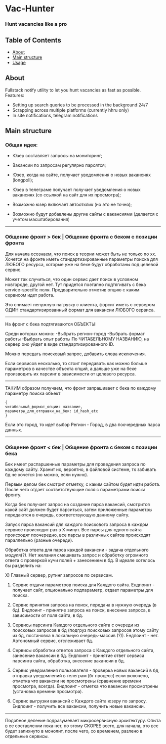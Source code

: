 # Vac-Hunter
### Hunt vacancies like a pro

## Table of Contents

- [About](#about)
- [Main structure](#structure)
- [Usage](#usage)

## About <a name = "about"></a>

Fullstack notify utility to let you hunt vacancies as fast as possible.
Features:
- Setting up search queries to be processed in the background 24/7
- Scrapping across multiple platforms (currently hhru only)
- In site notifications, telegram notifications

## Main structure <a name = "structure"></a>

### Общая идея:

- Юзер составляет запросы на мониторинг;
- Вакансии по запросам регулярно парсятся;
- Юзер, когда на сайте, получает уведомления о новых вакансиях (longpoll);
- Юзер в телеграме получает получает уведомления о новых вакансиях (со ссылкой на сайт для их просмотра);

- Возможно юзер включает автоотклик (но это не точно);
- Возможно будут добавлены другие сайты с вакансиями (делается с учетом масштабирования)

---

### Общение фронт > бек | Общение фронта с беком с позиции фронта

Для начала осознаем, что поиск в теории может быть не только по хх.
Хочется на фронте иметь стандартизированные параметры поиска для ЛЮБОГО ресурса, которые уже на беке будут обработаны под целевой сервис.

Может так случиться, что один сервис дает поиск в условном новгороде, другой нет.
Тут придется поэтапно подтягивать с бека service-specific поля.
Предварительно отметив опцию с каким сервисом идет работа.

Это снимает ненужную нагрузку с клиента, форсит иметь с сервером ОДИН стандартизированный формат для вакансии ЛЮБОГО сервиса.

---

На фронт с бека подтягиваются ОБЪЕКТЫ

Среди которых можно:
-Выбрать регион-город
-Выбрать формат работы
-Выбрать опыт работы
По ЧИТАБЕЛЬНОМУ НАЗВАНИЮ, на сервер оно уйдет в виде стандартизированного ID.

Можно передать поисковый запрос, добавить слова исключения.

Если сервисов несколько, то стоит передавать как можно больше параметров в качестве объекта опций, а дальше уже на беке производить их парсинг в зависимости от целевого ресурса.

---

ТАКИМ образом получаем, что фронт запрашивает с бека по каждому параметру поиска объект
```
{
читабельный_формат_опции: название,
параметры_для_отправки_на_бек: id_hash_etc
}
```

Если это город, то идет выбор Регион - Город, в два поочередных парса данных.

---

### Общение фронт < бек | Общение фронта с беком с позиции бека

Бек имеет распаршенные параметры для проведения запроса по каждому сайту. Хранит их, вероятно, в файловой системе, тк забивать бд не хочется (но можно, если нужно).

Первым делом бек смотрит отметку, с каким сайтом будет идти работа.
После чего отдает соответствующие поля с параметрами поиска фронту.

Когда бек получает запрос на создание парса вакансий, смотрится какой сайт должен будет парситься, затем приложенные параметры передаются в очередь, соответствующую данному сайту.

Запуск парса вакансий для каждого поискового запроса в каждом сервисе происходит раз в X минут.
Все парсы для одного сайта происходят поочередно, все парсы в различных сайтов происходят параллельно (разные очереди).

Обработка ответа для парса каждой вакансии - задача отдельного модуля(?). Нет желания смешивать запрос и обработку огромного ответа с проверкой кучи полей + занесением в бд.
В идеале хотелось бы разделить на:

X) Главный сервер, рутинг запросов по сервисам.

1) Сервис отдачи параметров поиска для Каждого сайта.
Ендпоинт - получает сайт, опционально подпараметр, отдает параметры для поиска.

2) Сервис принятия запроса на поиск, передача в нужную очередь (в бд).
Ендпоинт - принятие запроса на поиск, внесение запроса, в зависимости от поля сайта, в бд.

3) Сервисы парсинга Каждого отдельного сайта с очереди из поисковых запросов в бд (подгруз поисковых запросов этому сайту из бд, постановка в локальную очередь-массив (?)).
Ендпоинт - нет. Автономный сервис, отслеживает бд.

4) Сервисы обработки ответов запроса с Каждого отдельного сайта, занесение вакансии в бд.
Ендпоинт - принятие ответ сервиса парсинга сайта, обработка, внесение вакансии в бд.

5) Сервис уведомления пользователя - проверка новых вакансий в бд, отправка уведомлений в телеграм (бг процесс) если включено, отметка что вакансии не просмотрены (сравнение времени просмотра, всегда).
Ендпоинт - отметка что вакансии просмотрены (установка времени просмотра).

6) Сервис выгрузки вакансий с Каждого сайта юзеру по запросу.
Ендпоинт - получить все вакансии, получить новые вакансии.

---

Подобное деление подразумевает микросервисную архитектуру.
Опыта в ее составлении пока нет, по этому СКОРЕЕ всего, для начала, это все будет запихнуто в монолит, после чего, со временем, разлено в отдельные сервисы. 
